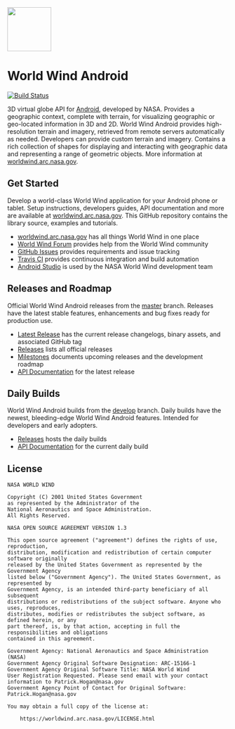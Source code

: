 <img src="https://worldwind.arc.nasa.gov/css/images/nasa-logo.svg" height="100"/>

# World Wind Android

[![Build Status](https://travis-ci.org/NASAWorldWind/WorldWindAndroid.svg?branch=develop)](https://travis-ci.org/NASAWorldWind/WorldWindAndroid)

3D virtual globe API for [Android](https://developer.android.com), developed by NASA. Provides a geographic context,
complete with terrain, for visualizing geographic or geo-located information in 3D and 2D. World Wind Android provides
high-resolution terrain and imagery, retrieved from remote servers automatically as needed. Developers can provide
custom terrain and imagery. Contains a rich collection of shapes for displaying and interacting with geographic data and
representing a range of geometric objects. More information at [worldwind.arc.nasa.gov](https://worldwind.arc.nasa.gov).

## Get Started

Develop a world-class World Wind application for your Android phone or tablet. Setup instructions, developers guides,
API documentation and more are available at [worldwind.arc.nasa.gov](https://worldwind.arc.nasa.gov). This GitHub
repository contains the library source, examples and tutorials.

- [worldwind.arc.nasa.gov](https://worldwind.arc.nasa.gov) has all things World Wind in one place
- [World Wind Forum](http://forum.worldwindcentral.com) provides help from the World Wind community
- [GitHub Issues](https://github.com/NASAWorldWind/WorldWindAndroid/issues) provides requirements and issue tracking
- [Travis CI](https://travis-ci.org/NASAWorldWind/WorldWindAndroid) provides continuous integration and build automation
- [Android Studio](https://developer.android.com/sdk/) is used by the NASA World Wind development team

## Releases and Roadmap

Official World Wind Android releases from the [master](https://github.com/NASAWorldWind/WorldWindAndroid/tree/master)
branch. Releases have the latest stable features, enhancements and bug fixes ready for production use.

- [Latest Release](https://github.com/NASAWorldWind/WorldWindAndroid/releases/latest) has the current release changelogs, binary assets, and associated GitHub tag
- [Releases](https://github.com/NASAWorldWind/WorldWindAndroid/releases/) lists all official releases
- [Milestones](https://github.com/NASAWorldWind/WorldWindAndroid/milestones) documents upcoming releases and the development roadmap
- [API Documentation](https://worldwind.arc.nasa.gov/assets/android/latest/javadoc) for the latest release

## Daily Builds

World Wind Android builds from the [develop](https://github.com/NASAWorldWind/WorldWindAndroid/tree/develop) branch.
Daily builds have the newest, bleeding-edge World Wind Android features. Intended for developers and early adopters.

- [Releases](https://github.com/NASAWorldWind/WorldWindAndroid/releases) hosts the daily builds
- [API Documentation](https://worldwind.arc.nasa.gov/assets/android/daily/javadoc) for the current daily build

## License

    NASA WORLD WIND

    Copyright (C) 2001 United States Government
    as represented by the Administrator of the
    National Aeronautics and Space Administration.
    All Rights Reserved.

    NASA OPEN SOURCE AGREEMENT VERSION 1.3

    This open source agreement ("agreement") defines the rights of use, reproduction,
    distribution, modification and redistribution of certain computer software originally
    released by the United States Government as represented by the Government Agency
    listed below ("Government Agency"). The United States Government, as represented by
    Government Agency, is an intended third-party beneficiary of all subsequent
    distributions or redistributions of the subject software. Anyone who uses, reproduces,
    distributes, modifies or redistributes the subject software, as defined herein, or any
    part thereof, is, by that action, accepting in full the responsibilities and obligations 
    contained in this agreement.

    Government Agency: National Aeronautics and Space Administration (NASA)
    Government Agency Original Software Designation: ARC-15166-1
    Government Agency Original Software Title: NASA World Wind
    User Registration Requested. Please send email with your contact information to Patrick.Hogan@nasa.gov
    Government Agency Point of Contact for Original Software: Patrick.Hogan@nasa.gov

    You may obtain a full copy of the license at:

        https://worldwind.arc.nasa.gov/LICENSE.html

